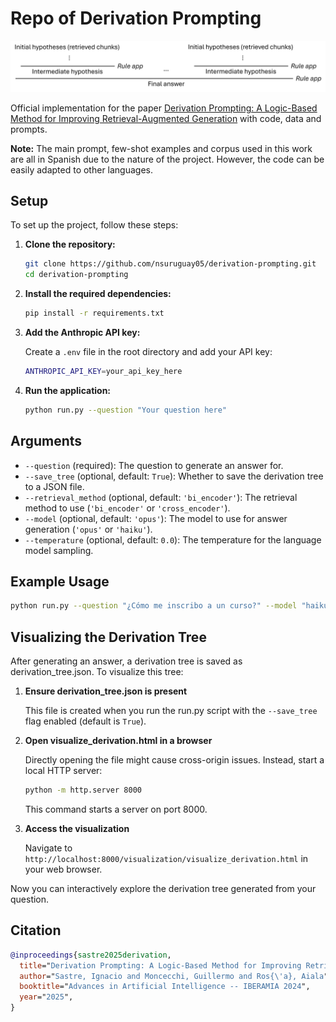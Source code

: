 # Repo of Derivation Prompting

![derivation_prompting](imgs/derivation_prompting.png)

Official implementation for the paper [Derivation Prompting: A Logic-Based Method for
Improving Retrieval-Augmented Generation](#) with code, data and prompts.

**Note:** The main prompt, few-shot examples and corpus used in this work are all in Spanish due to the nature of the project. However, the code can be easily adapted to other languages.

## Setup
To set up the project, follow these steps:

1. **Clone the repository:**

    ```bash
    git clone https://github.com/nsuruguay05/derivation-prompting.git
    cd derivation-prompting
    ```

2. **Install the required dependencies:**

    ```bash
    pip install -r requirements.txt
    ```

3. **Add the Anthropic API key:**

    Create a `.env` file in the root directory and add your API key:

    ```bash
    ANTHROPIC_API_KEY=your_api_key_here
    ```

4. **Run the application:**

    ```bash
    python run.py --question "Your question here"
    ```

## Arguments
- `--question` (required): The question to generate an answer for.
- `--save_tree` (optional, default: `True`): Whether to save the derivation tree to a JSON file.
- `--retrieval_method` (optional, default: `'bi_encoder'`): The retrieval method to use (`'bi_encoder'` or `'cross_encoder'`).
- `--model` (optional, default: `'opus'`): The model to use for answer generation (`'opus'` or `'haiku'`).
- `--temperature` (optional, default: `0.0`): The temperature for the language model sampling.

## Example Usage

```bash
python run.py --question "¿Cómo me inscribo a un curso?" --model "haiku" --temperature 0.7
```

## Visualizing the Derivation Tree
After generating an answer, a derivation tree is saved as derivation_tree.json. To visualize this tree:

1. **Ensure derivation_tree.json is present**

   This file is created when you run the run.py script with the `--save_tree` flag enabled (default is `True`).

2. **Open visualize_derivation.html in a browser**

   Directly opening the file might cause cross-origin issues. Instead, start a local HTTP server:

   ```bash
   python -m http.server 8000
   ```

   This command starts a server on port 8000.

3. **Access the visualization**

   Navigate to `http://localhost:8000/visualization/visualize_derivation.html` in your web browser.

Now you can interactively explore the derivation tree generated from your question.

## Citation

```bibtex
@inproceedings{sastre2025derivation,
  title="Derivation Prompting: A Logic-Based Method for Improving Retrieval-Augmented Generation",
  author="Sastre, Ignacio and Moncecchi, Guillermo and Ros{\'a}, Aiala",
  booktitle="Advances in Artificial Intelligence -- IBERAMIA 2024",
  year="2025",
}
```